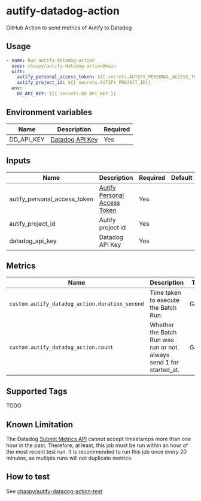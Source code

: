 # autify-datadog-action

GitHub Action to send metrics of Autify to Datadog

## Usage

```yaml
- name: Run autify-datadog-action
  uses: chaspy/autify-datadog-action@main
  with:
    autify_personal_access_token: ${{ secrets.AUTIFY_PERSONAL_ACCESS_TOKEN }}
    autify_project_id: ${{ secrets.AUTIFY_PROJECT_ID}}
  env:
    DD_API_KEY: ${{ secrets.DD_API_KEY }}
```

## Environment variables

| Name       | Description                                                                    | Required |
| ---------- | ------------------------------------------------------------------------------ | -------- |
| DD_API_KEY | [Datadog API Key](https://docs.datadoghq.com/account_management/api-app-keys/) | Yes      |

## Inputs

| Name                         | Description                                                                     | Required | Default |
| ---------------------------- | ------------------------------------------------------------------------------- | -------- | ------- |
| autify_personal_access_token | [Autify Personal Access Token](https://help.autify.com/docs/integrate-with-api) | Yes      |         |
| autify_project_id            | Autify project id                                                               | Yes      |         |
| datadog_api_key              | Datadog API Key                                                                 | Yes      |         |

## Metrics

| Name                                           | Description                                                         | Type  | Unit   |
| ---------------------------------------------- | ------------------------------------------------------------------- | ----- | ------ |
| `custom.autify_datadog_action.duration_second` | Time taken to execute the Batch Run.                                | Gauge | Second |
| `custom.autify_datadog_action.count`           | Whether the Batch Run was run or not. always send 1 for started_at. | Gauge | Count  |

## Supported Tags

TODO

## Known Limitation

The Datadog [Submit Metrics API](https://docs.datadoghq.com/api/latest/metrics/?code-lang=typescript#submit-metrics) cannot accept timestamps more than one hour in the past. Therefore, at least, this job must be run within an hour of the most recent test run. It is recommended to run this job once every 20 minutes, as multiple runs will not duplicate metrics.

## How to test

See [chaspy/autify-datadog-action-test](https://github.com/chaspy/autify-datadog-action-test)
